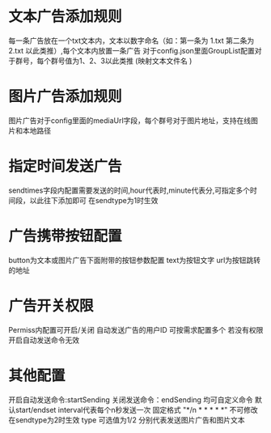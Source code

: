 # 文本广告添加规则
每一条广告放在一个txt文本内，文本以数字命名（如：第一条为 1.txt 第二条为 2.txt 以此类推）,每个文本内放置一条广告
对于config.json里面GroupList配置对于群号，每个群号值为1、2、3以此类推 (映射文本文件名 )

#  图片广告添加规则
图片广告对于config里面的mediaUrl字段，每个群号对于图片地址，支持在线图片和本地路径

#  指定时间发送广告
sendtimes字段内配置需要发送的时间,hour代表时,minute代表分,可指定多个时间段，以此往下添加即可 在sendtype为1时生效

# 广告携带按钮配置
button为文本或图片广告下面附带的按钮参数配置 text为按钮文字 url为按钮跳转的地址

# 广告开关权限
Permiss内配置可开启/关闭 自动发送广告的用户ID 可按需求配置多个 若没有权限开启自动发送命令无效

# 其他配置
开启自动发送命令:startSending  关闭发送命令：endSending  均可自定义命令 默认start/endset
interval代表每个n秒发送一次 固定格式 "*/n * * * * *" 不可修改  在sendtype为2时生效
type 可选值为1/2  分别代表发送图片广告和图片文本
